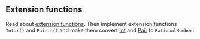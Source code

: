 ## Extension functions
Read about [extension functions][1]. Then implement extension
functions `Int.r()` and `Pair.r()` and make them convert [Int][2]
and [Pair][3] to `RationalNumber`.

[1]: https://kotlinlang.org/docs/reference/extensions.html
[2]: https://kotlinlang.org/docs/reference/basic-types.html
[3]: https://kotlinlang.org/api/latest/jvm/stdlib/kotlin/-pair/index.html#pair